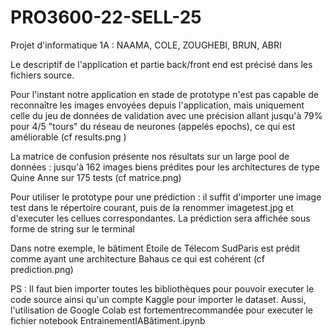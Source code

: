 # PRO3600-22-SELL-25

Projet d'informatique 1A : NAAMA, COLE, ZOUGHEBI, BRUN, ABRI

Le descriptif de l'application et  partie back/front end est précisé dans les fichiers source.

Pour l'instant notre application en stade de prototype n'est pas capable de reconnaître les images envoyées depuis l'application, mais uniquement celle du jeu de données de validation
avec une précision allant jusqu'à 79% pour 4/5 "tours" du réseau de neurones (appelés epochs), ce qui est améliorable (cf results.png )

La matrice de confusion présente nos résultats sur un large pool de données : jusqu'à 162 images biens prédites pour les architectures de type Quine Anne sur 175 tests (cf matrice.png)

Pour utiliser le prototype pour une prédiction : il suffit d'importer une image test dans le répertoire courant, puis de la renommer imagetest.jpg et d'executer les cellues correspondantes. La prédiction sera affichée sous forme de string sur le terminal

Dans notre exemple, le bâtiment Etoile de Télecom SudParis est prédit comme ayant une
architecture Bahaus ce qui est cohérent
(cf prediction.png)


PS : Il faut bien importer toutes les bibliothèques pour pouvoir executer le code source ainsi qu'un compte Kaggle pour importer le dataset. Aussi, l'utilisation de Google Colab est fortementrecommandée pour executer le fichier notebook EntrainementIABâtiment.ipynb
